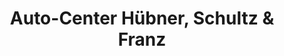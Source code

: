 ---
title: "Auto-Center Hübner, Schultz & Franz"
url: /strasburg-uckermark/auto-center-huebner-schultz-und-franz/
shop: Autowerkstatt
---